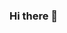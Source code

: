 ### Hi there 👋

<!--
**CuteSkyler/cuteskyler** is a ✨ _special_ ✨ repository because its `README.md` (this file) appears on your GitHub profile.

Here are some ideas to get you started:

- 🔭 I’m currently working on my own website!
- 🌱 I’m currently learning JavaScript (JS), Hyper Text Markup Language (HTML) and Cascading Style Sheets (CSS).
- 💬 Ask me about my coding skills :p
- 📫 How to reach me: CuteSkyler#6969 (Discord)
- 😄 Pronouns: I'm a Trans MtF (She/Her)
- ⚡ Fun fact: 
-->
